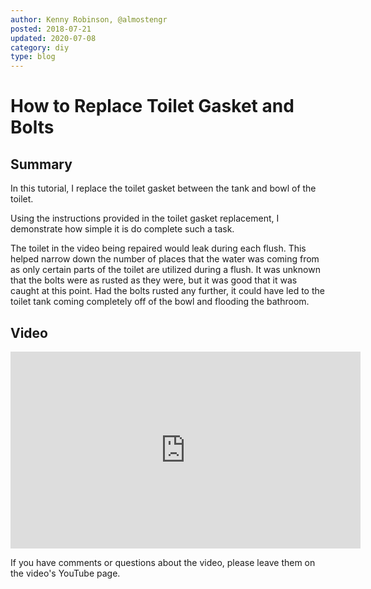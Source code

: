 ```yaml
---
author: Kenny Robinson, @almostengr
posted: 2018-07-21
updated: 2020-07-08
category: diy
type: blog
---
```


# How to Replace Toilet Gasket and Bolts

## Summary

In this tutorial, I replace the toilet gasket between the tank and bowl of the toilet. 

Using the instructions provided in the toilet gasket replacement, I demonstrate how simple it is do complete such a task. 

The toilet in the video being repaired would leak during each flush. This helped narrow down 
the number of places that the water was coming from as only certain parts of the toilet are 
utilized during a flush.  It was unknown that the bolts were as rusted as they were, but it 
was good that it was caught at this point. Had the bolts rusted any further, it could have 
led to the toilet tank coming completely off of the bowl and flooding the bathroom. 

## Video

<iframe width="560" height="315" src="https://www.youtube.com/embed/Ju0myotZnXU" frameborder="0" 
allow="autoplay; encrypted-media" allowfullscreen></iframe>
 
If you have comments or questions about the video, please leave them on the video's YouTube page.

